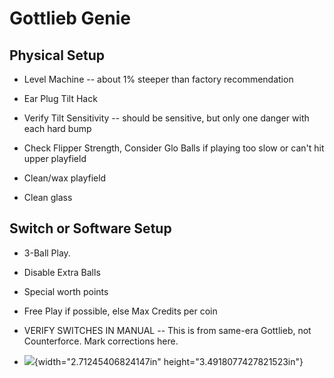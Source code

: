 # Gottlieb Genie

## Physical Setup

-   Level Machine -- about 1% steeper than factory recommendation

-   Ear Plug Tilt Hack

-   Verify Tilt Sensitivity -- should be sensitive, but only one danger with each hard bump

-   Check Flipper Strength, Consider Glo Balls if playing too slow or can't hit upper playfield

-   Clean/wax playfield

-   Clean glass

## Switch or Software Setup

-   3-Ball Play.

-   Disable Extra Balls

-   Special worth points

-   Free Play if possible, else Max Credits per coin

-   VERIFY SWITCHES IN MANUAL -- This is from same-era Gottlieb, not Counterforce. Mark corrections here.

-   ![](media/image1.png){width="2.71245406824147in" height="3.4918077427821523in"}
